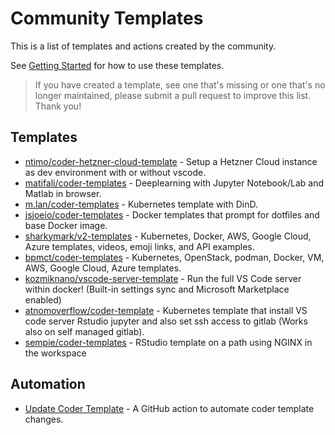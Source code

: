 # Community Templates

This is a list of templates and actions created by the community.

See [Getting Started](./README.md#getting-started) for how to use these
templates.

> If you have created a template, see one that's missing or one that's no longer
> maintained, please submit a pull request to improve this list. Thank you!

## Templates

- [ntimo/coder-hetzner-cloud-template](https://github.com/ntimo/coder-hetzner-cloud-template) -
  Setup a Hetzner Cloud instance as dev environment with or without vscode.
- [matifali/coder-templates](https://github.com/matifali/coder-templates) -
  Deeplearning with Jupyter Notebook/Lab and Matlab in browser.
- [m.lan/coder-templates](https://gitlab.com/m.lan/coder-templates) - Kubernetes
  template with DinD.
- [jsjoeio/coder-templates](https://github.com/jsjoeio/coder-templates) - Docker
  templates that prompt for dotfiles and base Docker image.
- [sharkymark/v2-templates](https://github.com/sharkymark/v2-templates) -
  Kubernetes, Docker, AWS, Google Cloud, Azure templates, videos, emoji links,
  and API examples.
- [bpmct/coder-templates](https://github.com/bpmct/coder-templates) -
  Kubernetes, OpenStack, podman, Docker, VM, AWS, Google Cloud, Azure templates.
- [kozmiknano/vscode-server-template](https://github.com/KozmikNano/vscode-server-template) -
  Run the full VS Code server within docker! (Built-in settings sync and
  Microsoft Marketplace enabled)
- [atnomoverflow/coder-template](https://github.com/atnomoverflow/coder-template) -
  Kubernetes template that install VS code server Rstudio jupyter and also set
  ssh access to gitlab (Works also on self managed gitlab).
- [sempie/coder-templates](https://github.com/sempie/coder-templates) - RStudio
  template on a path using NGINX in the workspace

## Automation

- [Update Coder Template](https://github.com/marketplace/actions/update-coder-template) -
  A GitHub action to automate coder template changes.
